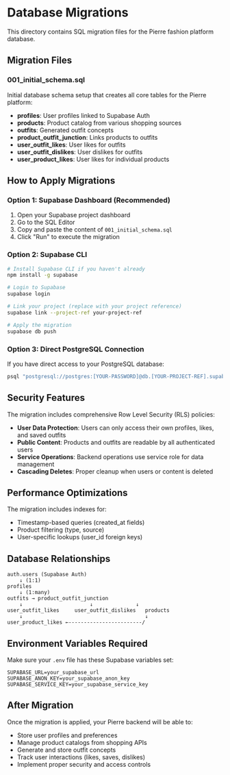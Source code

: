 # Database Migrations

This directory contains SQL migration files for the Pierre fashion platform database.

## Migration Files

### 001_initial_schema.sql
Initial database schema setup that creates all core tables for the Pierre platform:

- **profiles**: User profiles linked to Supabase Auth
- **products**: Product catalog from various shopping sources  
- **outfits**: Generated outfit concepts
- **product_outfit_junction**: Links products to outfits
- **user_outfit_likes**: User likes for outfits
- **user_outfit_dislikes**: User dislikes for outfits
- **user_product_likes**: User likes for individual products

## How to Apply Migrations

### Option 1: Supabase Dashboard (Recommended)
1. Open your Supabase project dashboard
2. Go to the SQL Editor
3. Copy and paste the content of `001_initial_schema.sql`
4. Click "Run" to execute the migration

### Option 2: Supabase CLI
```bash
# Install Supabase CLI if you haven't already
npm install -g supabase

# Login to Supabase
supabase login

# Link your project (replace with your project reference)
supabase link --project-ref your-project-ref

# Apply the migration
supabase db push
```

### Option 3: Direct PostgreSQL Connection
If you have direct access to your PostgreSQL database:
```bash
psql "postgresql://postgres:[YOUR-PASSWORD]@db.[YOUR-PROJECT-REF].supabase.co:5432/postgres" -f migrations/001_initial_schema.sql
```

## Security Features

The migration includes comprehensive Row Level Security (RLS) policies:

- **User Data Protection**: Users can only access their own profiles, likes, and saved outfits
- **Public Content**: Products and outfits are readable by all authenticated users
- **Service Operations**: Backend operations use service role for data management
- **Cascading Deletes**: Proper cleanup when users or content is deleted

## Performance Optimizations

The migration includes indexes for:
- Timestamp-based queries (created_at fields)
- Product filtering (type, source)
- User-specific lookups (user_id foreign keys)

## Database Relationships

```
auth.users (Supabase Auth)
    ↓ (1:1)
profiles
    ↓ (1:many)
outfits → product_outfit_junction
    ↓                      ↓              ↓
user_outfit_likes     user_outfit_dislikes   products
    ↓                                        ↓
user_product_likes ←------------------------/
```

## Environment Variables Required

Make sure your `.env` file has these Supabase variables set:
```env
SUPABASE_URL=your_supabase_url
SUPABASE_ANON_KEY=your_supabase_anon_key
SUPABASE_SERVICE_KEY=your_supabase_service_key
```

## After Migration

Once the migration is applied, your Pierre backend will be able to:
- Store user profiles and preferences
- Manage product catalogs from shopping APIs
- Generate and store outfit concepts
- Track user interactions (likes, saves, dislikes)
- Implement proper security and access controls
